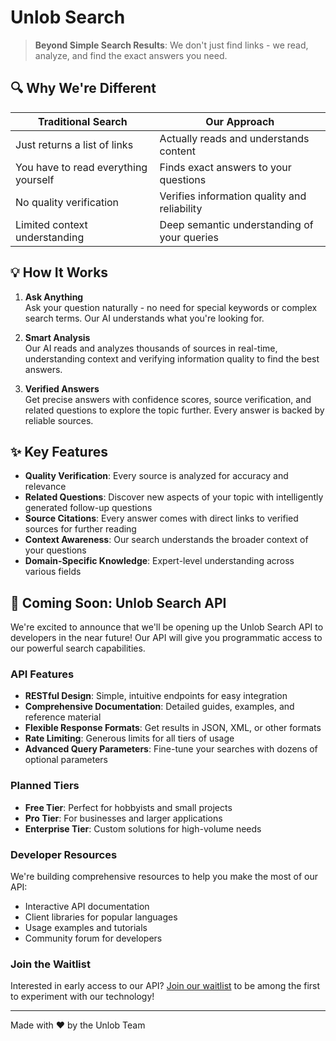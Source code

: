 # Unlob Search

> **Beyond Simple Search Results**: We don't just find links - we read, analyze, and find the exact answers you need.

## 🔍 Why We're Different

| Traditional Search | Our Approach |
|------------|-------------|
| Just returns a list of links | Actually reads and understands content |
| You have to read everything yourself | Finds exact answers to your questions |
| No quality verification | Verifies information quality and reliability |
| Limited context understanding | Deep semantic understanding of your queries |

## 💡 How It Works

1. **Ask Anything**  
   Ask your question naturally - no need for special keywords or complex search terms. Our AI understands what you're looking for.

2. **Smart Analysis**  
   Our AI reads and analyzes thousands of sources in real-time, understanding context and verifying information quality to find the best answers.

3. **Verified Answers**  
   Get precise answers with confidence scores, source verification, and related questions to explore the topic further. Every answer is backed by reliable sources.

## ✨ Key Features

- **Quality Verification**: Every source is analyzed for accuracy and relevance
- **Related Questions**: Discover new aspects of your topic with intelligently generated follow-up questions
- **Source Citations**: Every answer comes with direct links to verified sources for further reading
- **Context Awareness**: Our search understands the broader context of your questions
- **Domain-Specific Knowledge**: Expert-level understanding across various fields

## 🚀 Coming Soon: Unlob Search API

We're excited to announce that we'll be opening up the Unlob Search API to developers in the near future! Our API will give you programmatic access to our powerful search capabilities.

### API Features

- **RESTful Design**: Simple, intuitive endpoints for easy integration
- **Comprehensive Documentation**: Detailed guides, examples, and reference material
- **Flexible Response Formats**: Get results in JSON, XML, or other formats
- **Rate Limiting**: Generous limits for all tiers of usage
- **Advanced Query Parameters**: Fine-tune your searches with dozens of optional parameters

### Planned Tiers

- **Free Tier**: Perfect for hobbyists and small projects
- **Pro Tier**: For businesses and larger applications
- **Enterprise Tier**: Custom solutions for high-volume needs

### Developer Resources

We're building comprehensive resources to help you make the most of our API:

- Interactive API documentation
- Client libraries for popular languages
- Usage examples and tutorials
- Community forum for developers

### Join the Waitlist

Interested in early access to our API? [Join our waitlist](https://www.unlob.com/waitlist) to be among the first to experiment with our technology!

---

Made with ❤️ by the Unlob Team
